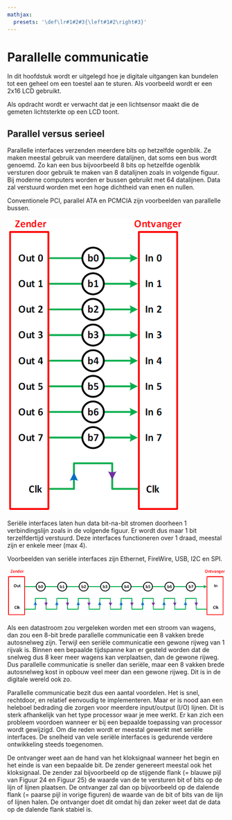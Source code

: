 ```yaml
---
mathjax:
  presets: '\def\lr#1#2#3{\left#1#2\right#3}'
---
```


# Parallelle communicatie

In dit hoofdstuk wordt er uitgelegd hoe je digitale uitgangen kan bundelen tot een geheel om een toestel aan te sturen. Als voorbeeld wordt er een 2x16 LCD gebruikt.

Als opdracht wordt er verwacht dat je een lichtsensor maakt die de gemeten lichtsterkte op een LCD
toont.

## Parallel versus serieel

Parallelle interfaces verzenden meerdere bits op hetzelfde ogenblik. Ze maken meestal gebruik van meerdere datalijnen, dat soms een bus wordt genoemd. Zo kan een bus bijvoorbeeld 8 bits op hetzelfde ogenblik versturen door gebruik te maken van 8 datalijnen zoals in volgende figuur. Bij moderne computers worden er bussen gebruikt met 64 datalijnen. Data zal verstuurd worden met een hoge dichtheid van enen en nullen.

Conventionele PCI, parallel ATA en PCMCIA zijn voorbeelden van parallelle bussen.

![Parallelle communicatie van 8 lijnen.](./images/p1.png)

Seriële interfaces laten hun data bit-na-bit stromen doorheen 1 verbindingslijn zoals in de volgende figuur.
Er wordt dus maar 1 bit terzelfdertijd verstuurd. Deze interfaces functioneren over 1 draad, meestal zijn er enkele meer (max 4).

Voorbeelden van seriële interfaces zijn Ethernet, FireWire, USB, I2C en SPI.

![Seriële communicatie van 8 bits.](./images/s1.png)

Als een datastroom zou vergeleken worden met een stroom van wagens, dan zou een 8-bit brede parallelle communicatie een 8 vakken brede autosnelweg zijn. Terwijl een seriële communicatie een gewone rijweg van 1 rijvak is. Binnen een bepaalde tijdspanne kan er gesteld worden dat de snelweg dus 8 keer meer wagens kan verplaatsen, dan de gewone rijweg. Dus parallelle communicatie is sneller dan seriële, maar een 8 vakken brede autosnelweg kost in opbouw veel meer dan een gewone rijweg. Dit is in de digitale wereld ook zo.

Parallelle communicatie bezit dus een aantal voordelen. Het is snel, rechtdoor, en relatief eenvoudig te implementeren. Maar er is nood aan een heleboel bedrading die zorgen voor meerdere input/output (I/O) lijnen. Dit is sterk afhankelijk van het type processor waar je mee werkt. Er kan zich een probleem voordoen wanneer er bij een bepaalde toepassing van processor wordt gewijzigd. Om die reden wordt er meestal gewerkt met seriële interfaces. De snelheid van vele seriële interfaces is gedurende verdere ontwikkeling steeds toegenomen.

De ontvanger weet aan de hand van het kloksignaal wanneer het begin en het einde is van een bepaalde bit. De zender genereert meestal ook het kloksignaal. De zender zal bijvoorbeeld op de stijgende flank (= blauwe pijl van Figuur 24 en Figuur 25) de waarde van de te versturen bit of bits op de lijn of lijnen plaatsen. De ontvanger zal dan op bijvoorbeeld op de dalende flank (= paarse pijl in vorige figuren) de waarde van de bit of bits van de lijn of lijnen halen. De ontvanger doet dit omdat hij dan zeker weet dat de data op de dalende flank stabiel is.

